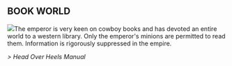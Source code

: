 ## BOOK WORLD

![](texture-bookworld.wall.person.left)The emperor is very keen on cowboy books and has devoted an entire world to a
western library. Only the emperor's minions are permitted to read them.
Information is rigorously suppressed in the empire.

*> Head Over Heels Manual*
